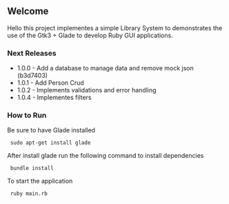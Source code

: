 ## Welcome

Hello this project implementes a simple Library System
to demonstrates the use of the Gtk3 + Glade to develop
Ruby GUI applications.

### Next Releases
 - 1.0.0 - Add a database to manage data and remove mock json (b3d7403)
 - 1.0.1 - Add Person Crud
 - 1.0.2 - Implements validations and error handling
 - 1.0.4 - Implementes filters

### How to Run

Be sure to have Glade installed
```
 sudo apt-get install glade
```

After install glade run the following command to install dependencies
```
 bundle install
```

To start the application
```
 ruby main.rb
```
